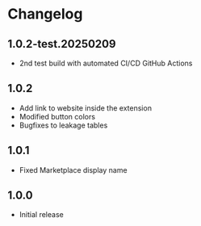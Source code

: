 # Changelog

## 1.0.2-test.20250209

- 2nd test build with automated CI/CD GitHub Actions

## 1.0.2

- Add link to website inside the extension
- Modified button colors
- Bugfixes to leakage tables

## 1.0.1

- Fixed Marketplace display name

## 1.0.0

- Initial release
